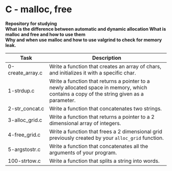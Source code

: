 # C - malloc, free

**Repository for studying   
What is the difference between automatic and dynamic allocation 
What is malloc and free and how to use them  
Why and when use malloc and how to use valgrind to check for memory leak.**

| Task | Description |
|--|--|
| 0-create_array.c | Write a function that creates an array of chars, and initializes it with a specific char. |
| 1-strdup.c| Write a function that returns a pointer to a newly allocated space in memory, which contains a copy of the string given as a parameter. |
| 2-str_concat.c | Write a function that concatenates two strings. |
| 3-alloc_grid.c | Write a function that returns a pointer to a 2 dimensional array of integers. |
| 4-free_grid.c | Write a function that frees a 2 dimensional grid previously created by your `alloc_grid` function. |
| 5-argstostr.c | Write a function that concatenates all the arguments of your program. |
| 100-strtow.c | Write a function that splits a string into words. |

